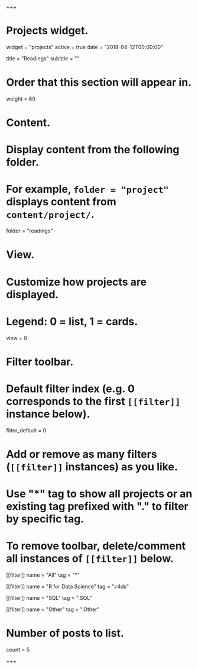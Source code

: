 +++
# Projects widget.
widget = "projects"
active = true
date = "2018-04-12T00:00:00"

title = "Readings"
subtitle = ""

# Order that this section will appear in.
weight = 60

# Content.
# Display content from the following folder.
# For example, `folder = "project"` displays content from `content/project/`.
folder = "readings"

# View.
# Customize how projects are displayed.
# Legend: 0 = list, 1 = cards.
view = 0

# Filter toolbar.

# Default filter index (e.g. 0 corresponds to the first `[[filter]]` instance below).
filter_default = 0

# Add or remove as many filters (`[[filter]]` instances) as you like.
# Use "*" tag to show all projects or an existing tag prefixed with "." to filter by specific tag.
# To remove toolbar, delete/comment all instances of `[[filter]]` below.
[[filter]]
  name = "All"
  tag = "*"

[[filter]]
  name = "R for Data Science"
  tag = ".r4ds"

[[filter]]
  name = "SQL"
  tag = ".SQL"

[[filter]]
  name = "Other"
  tag = ".Other"

# Number of posts to list.
count = 5

+++

